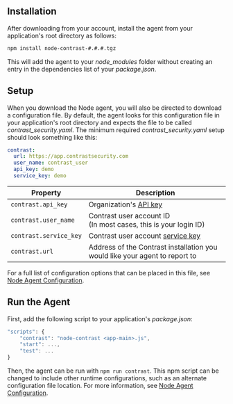 <!--
title: "Node.js Agent Installation"
description: "Installing the Node.js Agent"
tags: "NodeJS agent installation"
-->

## Installation

After downloading from your account, install the agent from your application's root directory as follows:

``` sh
npm install node-contrast-#.#.#.tgz
```
This will add the agent to your *node_modules* folder without creating an entry in the dependencies list of your *package.json*.

## Setup

When you download the Node agent, you will also be directed to download a configuration file. By default, the agent looks for this configuration file in your application's root directory and expects the file to be called *contrast_security.yaml*.
The minimum required *contrast_security.yaml* setup should look something like this:

``` yaml
contrast:
  url: https://app.contrastsecurity.com
  user_name: contrast_user
  api_key: demo
  service_key: demo
```


 Property                | Description
------------------------ | ------------
`contrast.api_key`       | Organization's [API key](user-account.html#profile)
`contrast.user_name`     | Contrast user account ID <br> (In most cases, this is your login ID)
`contrast.service_key`   | Contrast user account [service key](user-account.html#profile)
`contrast.url`           | Address of the Contrast installation you would like your agent to report to


For a full list of configuration options that can be placed in this file, see [Node Agent Configuration](installation-node.html#node-config).

## Run the Agent

First, add the following script to your application's *package.json*:

``` javascript
"scripts": {
	"contrast": "node-contrast <app-main>.js",
	"start": ...,
	"test": ...
}
```

Then, the agent can be run with ```npm run contrast```. This npm script can be changed to include other runtime configurations, such as an alternate configuration file location. For more information, see [Node Agent Configuration](installation-node.html#node-config).
